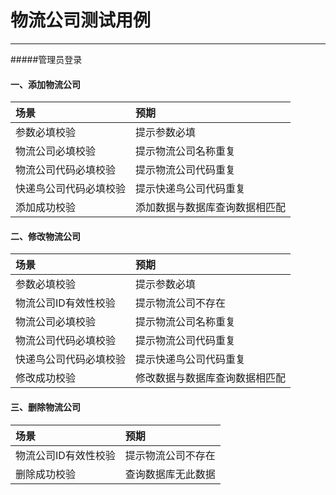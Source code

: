 # 物流公司测试用例

---
#####管理员登录


#### 一、添加物流公司


| 场景| 预期|
| :--- | :--- |
| 参数必填校验| 提示参数必填 |
| 物流公司必填校验| 提示物流公司名称重复 |
| 物流公司代码必填校验| 提示物流公司代码重复 |
| 快递鸟公司代码必填校验| 提示快递鸟公司代码重复 |
| 添加成功校验| 添加数据与数据库查询数据相匹配 |

#### 二、修改物流公司

| 场景| 预期|
| :--- | :--- |
| 参数必填校验| 提示参数必填 |
| 物流公司ID有效性校验| 提示物流公司不存在 |
| 物流公司必填校验| 提示物流公司名称重复 |
| 物流公司代码必填校验| 提示物流公司代码重复 |
| 快递鸟公司代码必填校验| 提示快递鸟公司代码重复 |
| 修改成功校验| 修改数据与数据库查询数据相匹配 |
#### 三、删除物流公司

| 场景| 预期|
| :--- | :--- |
| 物流公司ID有效性校验| 提示物流公司不存在 |
| 删除成功校验| 查询数据库无此数据 |





